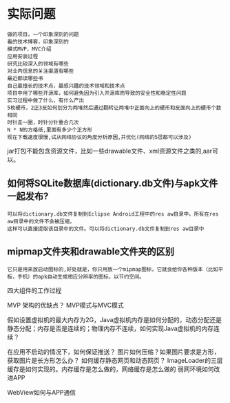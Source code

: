 # 实际问题
    做的项目，一个印象深刻的问题
    看的技术博客，印象深刻的
    模式MVP，MVC介绍
    应用安装过程
    研究比较深入的领域有哪些
    对业内信息的关注渠道有哪些
    最近都读哪些书
    自己最擅长的技术点，最感兴趣的技术领域和技术点
    项目中用了哪些开源库，如何避免因为引入开源库而导致的安全性和稳定性问题
    实习过程中做了什么，有什么产出
    5枚硬币，2正3反如何划分为两堆然后通过翻转让两堆中正面向上的硬币和反面向上的硬币个数相同
    时针走一圈，时针分针重合几次
    N * N的方格纸,里面有多少个正方形
    现在下载速度很慢,试从网络协议的角度分析原因,并优化(网络的5层都可以涉及)


jar打包不能包含资源文件，比如一些drawable文件、xml资源文件之类的,aar可以。

## 如何将SQLite数据库(dictionary.db文件)与apk文件一起发布?
    可以将dictionary.db文件复制到Eclipse Android工程中的res aw目录中。所有在res aw目录中的文件不会被压缩，
    这样可以直接提取该目录中的文件。可以将dictionary.db文件复制到res aw目录中

## mipmap文件夹和drawable文件夹的区别
    它只是用来放启动图标的,好处就是，你只用放一个mipmap图标，它就会给你各种版本（比如平板，手机）的apk自动生成相应分辨率的图标，以节约空间。

四大组件的工作过程

MVP 架构的优缺点？
MVP模式与MVC模式

假如设置虚拟机的最大内存为2G，Java虚拟机内存是如何分配的，动态分配还是静态分配；内存是否是连续的；物理内存不连续，如何实现Java虚拟机的内存连续？

在应用不启动的情况下，如何保证推送？
图片如何压缩？如果图片要求是方形，获取图片是长方形怎么办？
如何缓存静态网页和动态网页？
ImageLoader的三层缓存是如何实现的。内存缓存是怎么做的，网络缓存是怎么做的
弱网环境如何改进APP

WebView如何与APP通信